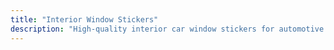 ```yaml
---
title: "Interior Window Stickers"
description: "High-quality interior car window stickers for automotive applications"
---
```


